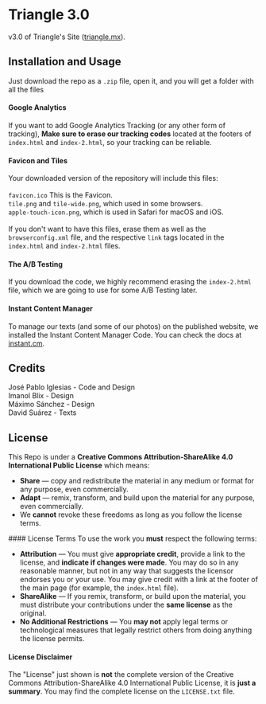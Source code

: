 # Triangle 3.0
v3.0 of Triangle's Site (<a href="https://triangle.mx">triangle.mx</a>).

## Installation and Usage
Just download the repo as a <code>.zip</code> file, open it, and you will get a folder with all the files
#### Google Analytics
If you want to add Google Analytics Tracking (or any other form of tracking), <strong>Make sure to erase our tracking codes</strong> located at the footers of <code>index.html</code> and <code>index-2.html</code>, so your tracking can be reliable.
#### Favicon and Tiles
Your downloaded version of the repository will include this files:<br><br> <code>favicon.ico</code> This is the Favicon.<br> <code>tile.png</code> and <code>tile-wide.png</code>, which used in some browsers.<br>
<code>apple-touch-icon.png</code>, which is used in Safari for macOS and iOS.<br><br>
If you don't want to have this files, erase them as well as the <code>browserconfig.xml</code> file, and the respective <code>link</code> tags located in the <code>index.html</code> and <code>index-2.html</code> files.
#### The A/B Testing
If you download the code, we highly recommend erasing the <code>index-2.html</code> file, which we are going to use for some A/B Testing later.
#### Instant Content Manager
To manage our texts (and some of our photos) on the published website, we installed the Instant Content Manager Code. You can check the docs at <a href="https://instant.cm">instant.cm</a>.
## Credits
José Pablo Iglesias - Code and Design<br>
Imanol Blix - Design<br>
Máximo Sánchez - Design<br>
David Suárez - Texts<br>

## License
This Repo is under a <strong>Creative Commons Attribution-ShareAlike 4.0 International Public License</strong> which means: <ul>
<li><strong>Share</strong> — copy and redistribute the material in any medium or format for any purpose, even commercially.</li>
<li><strong>Adapt</strong> — remix, transform, and build upon the material
for any purpose, even commercially.</li>
<li>We <strong>cannot</strong> revoke these freedoms as long as you follow the license terms.
</ul>
#### License Terms
To use the work you <strong>must</strong> respect the following terms:
<ul>
<li><strong>Attribution</strong> — You must give <strong>appropriate credit</strong>, provide a link to the license, and <strong>indicate if changes were made</strong>. You may do so in any reasonable manner, but not in any way that suggests the licensor endorses you or your use. You may give credit with a link at the footer of the main page (for example, the <code>index.html</code> file).
</li>
<li><strong>ShareAlike</strong> — If you remix, transform, or build upon the material, you must distribute your contributions under the <strong>same license</strong> as the original.</li>
<li><strong>No Additional Restrictions</strong> — You <strong>may not</strong> apply legal terms or technological measures that legally restrict others from doing anything the license permits.</li>
</ul>

#### License Disclaimer
The "License" just shown is <strong>not</strong> the complete version of the Creative Commons Attribution-ShareAlike 4.0 International Public License, it is <strong>just a summary</strong>. You may find the complete license on the <code>LICENSE.txt</code> file.
